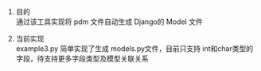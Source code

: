 1. 目的  
   通过该工具实现将 pdm 文件自动生成 Django的 Model 文件

2. 当前实现  
   example3.py 简单实现了生成 models.py文件，目前只支持 int和char类型的字段，待支持更多字段类型及模型关联关系
